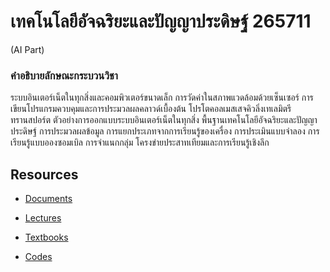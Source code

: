 # เทคโนโลยีอัจฉริยะและปัญญาประดิษฐ์ 265711

(AI Part)

### คำอธิบายลักษณะกระบวนวิชา

ระบบอินเตอร์เน็ตในทุกสิ่งและคอมพิวเตอร์ขนาดเล็ก การวัดค่าในสภาพแวดล้อมด้วยเซ็นเซอร์ การเขียนโปรแกรมควบคุมและการประมวลผลคลาวด์เบื้องต้น โปรโตคอลเมสเสจคิวลิ่งเทเลมิตรีทรานสปอร์ต ตัวอย่างการออกแบบระบบอินเตอร์เน็ตในทุกสิ่ง พื้นฐานเทคโนโลยีอัจฉริยะและปัญญาประดิษฐ์ การประมวลผลข้อมูล การแยกประเภทจากการเรียนรู้ของเครื่อง การประเมินแบบจำลอง การเรียนรู้แบบอองซอมเบิล การจำแนกกลุ่ม โครงข่ายประสาทเทียมและการเรียนรู้เชิงลึก

## Resources

- [Documents](https://o365cmu-my.sharepoint.com/:f:/g/personal/nirand_p_cmu_ac_th/Ehkg2cwhr3NFiesgCBczGHYB-AOrpBOKkd9Rnd7LQgxk8Q?e=itrkuy)

- [Lectures](https://o365cmu-my.sharepoint.com/:f:/g/personal/nirand_p_cmu_ac_th/EofcXGq6iWlHiGQ7j4IWc7kBmeQmNhBrxLHhnYR51fyeDA?e=LwYhcJ)

- [Textbooks](https://o365cmu-my.sharepoint.com/:f:/g/personal/nirand_p_cmu_ac_th/ElQk-2TltpZBoMGLLRAIuCMBp0dkVZC7n4dNlBlWanQKPA?e=0g0ZiA)

- [Codes](https://o365cmu-my.sharepoint.com/:f:/g/personal/nirand_p_cmu_ac_th/Esefj6mgEHhOopXGEBvlWBYBJzdj0mv5kcuNRDqM4nyTpQ?e=bUhmdo)
